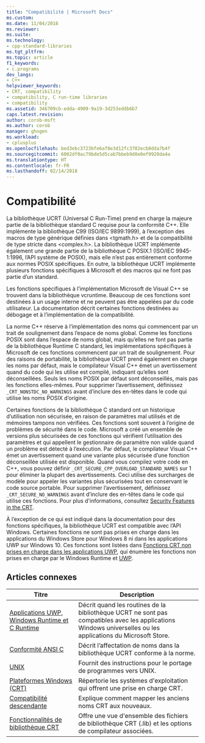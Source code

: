 ```yaml
---
title: "Compatibilité | Microsoft Docs"
ms.custom: 
ms.date: 11/04/2016
ms.reviewer: 
ms.suite: 
ms.technology:
- cpp-standard-libraries
ms.tgt_pltfrm: 
ms.topic: article
f1_keywords:
- c.programs
dev_langs:
- C++
helpviewer_keywords:
- CRT, compatibility
- compatibility, C run-time libraries
- compatibility
ms.assetid: 346709cb-edda-4909-9a19-3d253eddb6b7
caps.latest.revision: 
author: corob-msft
ms.author: corob
manager: ghogen
ms.workload:
- cplusplus
ms.openlocfilehash: bed3ebc3723bfe6af8e3d12fc3702ecb0dda7b4f
ms.sourcegitcommit: 6002df0ac79bde5d5cab7bbeb9d8e0ef9920da4a
ms.translationtype: HT
ms.contentlocale: fr-FR
ms.lasthandoff: 02/14/2018
---
```

# <a name="compatibility"></a>Compatibilité
La bibliothèque UCRT (Universal C Run-Time) prend en charge la majeure partie de la bibliothèque standard C requise pour la conformité C++. Elle implémente la bibliothèque C99 (ISO/IEC 9899:1999), à l’exception des macros de type générique définies dans \<tgmath.h> et de la compatibilité de type stricte dans \<complex.h>. La bibliothèque UCRT implémente également une grande partie de la bibliothèque C POSIX.1 (ISO/IEC 9945-1:1996, l’API système de POSIX), mais elle n’est pas entièrement conforme aux normes POSIX spécifiques.  En outre, la bibliothèque UCRT implémente plusieurs fonctions spécifiques à Microsoft et des macros qui ne font pas partie d’un standard.  
  
 Les fonctions spécifiques à l’implémentation Microsoft de Visual C++ se trouvent dans la bibliothèque vcruntime.  Beaucoup de ces fonctions sont destinées à un usage interne et ne peuvent pas être appelées par du code utilisateur. La documentation décrit certaines fonctions destinées au débogage et à l’implémentation de la compatibilité.  
  
 La norme C++ réserve à l’implémentation des noms qui commencent par un trait de soulignement dans l’espace de noms global. Comme les fonctions POSIX sont dans l’espace de noms global, mais qu’elles ne font pas partie de la bibliothèque Runtime C standard, les implémentations spécifiques à Microsoft de ces fonctions commencent par un trait de soulignement. Pour des raisons de portabilité, la bibliothèque UCRT prend également en charge les noms par défaut, mais le compilateur Visual C++ émet un avertissement quand du code qui les utilise est compilé, indiquant qu’elles sont déconseillées. Seuls les noms POSIX par défaut sont déconseillés, mais pas les fonctions elles-mêmes. Pour supprimer l’avertissement, définissez `_CRT_NONSTDC_NO_WARNINGS` avant d’inclure des en-têtes dans le code qui utilise les noms POSIX d’origine.  
  
 Certaines fonctions de la bibliothèque C standard ont un historique d’utilisation non sécurisée, en raison de paramètres mal utilisés et de mémoires tampons non vérifiées. Ces fonctions sont souvent à l’origine de problèmes de sécurité dans le code. Microsoft a créé un ensemble de versions plus sécurisées de ces fonctions qui vérifient l’utilisation des paramètres et qui appellent le gestionnaire de paramètre non valide quand un problème est détecté à l’exécution.  Par défaut, le compilateur Visual C++ émet un avertissement quand une variante plus sécurisée d’une fonction déconseillée utilisée est disponible. Quand vous compilez votre code en C++, vous pouvez définir `_CRT_SECURE_CPP_OVERLOAD_STANDARD_NAMES` sur 1 pour éliminer la plupart des avertissements. Ceci utilise des surcharges de modèle pour appeler les variantes plus sécurisées tout en conservant le code source portable. Pour supprimer l’avertissement, définissez `_CRT_SECURE_NO_WARNINGS` avant d’inclure des en-têtes dans le code qui utilise ces fonctions. Pour plus d'informations, consultez [Security Features in the CRT](../c-runtime-library/security-features-in-the-crt.md).  
  
 À l’exception de ce qui est indiqué dans la documentation pour des fonctions spécifiques, la bibliothèque UCRT est compatible avec l’API Windows.  Certaines fonctions ne sont pas prises en charge dans les applications du Windows Store pour Windows 8 ni dans les applications UWP sur Windows 10. Ces fonctions sont listées dans [Fonctions CRT non prises en charge dans les applications UWP](../cppcx/crt-functions-not-supported-in-universal-windows-platform-apps.md), qui énumère les fonctions non prises en charge par le Windows Runtime et [UWP](/uwp).  
  
## <a name="related-articles"></a>Articles connexes  
  
|Titre|Description|  
|-----------|-----------------|  
|[Applications UWP, Windows Runtime et C Runtime](../c-runtime-library/windows-store-apps-the-windows-runtime-and-the-c-run-time.md)|Décrit quand les routines de la bibliothèque UCRT ne sont pas compatibles avec les applications Windows universelles ou les applications du Microsoft Store.|  
|[Conformité ANSI C](../c-runtime-library/ansi-c-compliance.md)|Décrit l’affectation de noms dans la bibliothèque UCRT conforme à la norme.|  
|[UNIX](../c-runtime-library/unix.md)|Fournit des instructions pour le portage de programmes vers UNIX.|  
|[Plateformes Windows (CRT)](../c-runtime-library/windows-platforms-crt.md)|Répertorie les systèmes d'exploitation qui offrent une prise en charge CRT.|  
|[Compatibilité descendante](../c-runtime-library/backward-compatibility.md)|Explique comment mapper les anciens noms CRT aux nouveaux.|  
|[Fonctionnalités de bibliothèque CRT](../c-runtime-library/crt-library-features.md)|Offre une vue d'ensemble des fichiers de bibliothèque CRT (.lib) et les options de compilateur associées.|